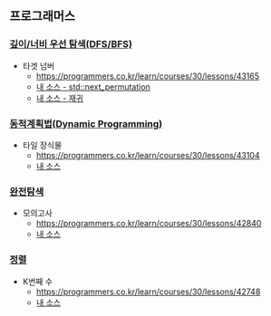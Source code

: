 ## 프로그래머스
### [깊이/너비 우선 탐색(DFS/BFS)](https://programmers.co.kr/learn/courses/30/parts/12421)
- 타겟 넘버
    - https://programmers.co.kr/learn/courses/30/lessons/43165
    - [내 소스 - std::next_permutation](https://github.com/HelloWoori/AlgorithmStudyWithBaekjoon/blob/master/_Programmers/TargetNumber.cpp)
    - [내 소스 - 재귀](https://github.com/HelloWoori/AlgorithmStudyWithBaekjoon/blob/master/_Programmers/TargetNumber2.cpp)

### [동적계획법(Dynamic Programming)](https://programmers.co.kr/learn/courses/30/parts/12263)
- 타일 장식물
    - https://programmers.co.kr/learn/courses/30/lessons/43104
    - [내 소스](https://github.com/HelloWoori/AlgorithmStudyWithBaekjoon/blob/master/_Programmers/Tile.cpp)

### [완전탐색](https://programmers.co.kr/learn/courses/30/parts/12230)
- 모의고사
    - https://programmers.co.kr/learn/courses/30/lessons/42840
    - [내 소스](https://github.com/HelloWoori/AlgorithmStudyWithBaekjoon/blob/master/_Programmers/Supoza.cpp)

### [정렬](https://programmers.co.kr/learn/courses/30/parts/12198)
- K번째 수
    - https://programmers.co.kr/learn/courses/30/lessons/42748
    - [내 소스](https://github.com/HelloWoori/AlgorithmStudyWithBaekjoon/blob/master/_Programmers/Kth.cpp)